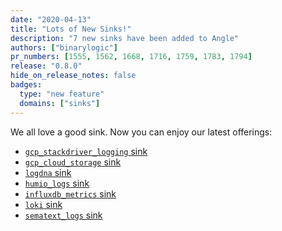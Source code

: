 ```yaml
---
date: "2020-04-13"
title: "Lots of New Sinks!"
description: "7 new sinks have been added to Angle"
authors: ["binarylogic"]
pr_numbers: [1555, 1562, 1668, 1716, 1759, 1783, 1794]
release: "0.8.0"
hide_on_release_notes: false
badges:
  type: "new feature"
  domains: ["sinks"]
---
```


We all love a good sink. Now you can enjoy our latest offerings:

- [`gcp_stackdriver_logging` sink][docs.sinks.gcp_stackdriver_logs]
- [`gcp_cloud_storage` sink][docs.sinks.gcp_cloud_storage]
- [`logdna` sink][docs.sinks.logdna]
- [`humio_logs` sink][docs.sinks.humio_logs]
- [`influxdb_metrics` sink][docs.sinks.influxdb_metrics]
- [`loki` sink][docs.sinks.loki]
- [`sematext_logs` sink][docs.sinks.sematext_logs]

[docs.sinks.gcp_cloud_storage]: /docs/reference/configuration/sinks/gcp_cloud_storage/
[docs.sinks.gcp_stackdriver_logs]: /docs/reference/configuration/sinks/gcp_stackdriver_logs/
[docs.sinks.humio_logs]: /docs/reference/configuration/sinks/humio_logs/
[docs.sinks.influxdb_metrics]: /docs/reference/configuration/sinks/influxdb_metrics/
[docs.sinks.logdna]: /docs/reference/configuration/sinks/mezmo/
[docs.sinks.loki]: /docs/reference/configuration/sinks/loki/
[docs.sinks.sematext_logs]: /docs/reference/configuration/sinks/sematext_logs/
